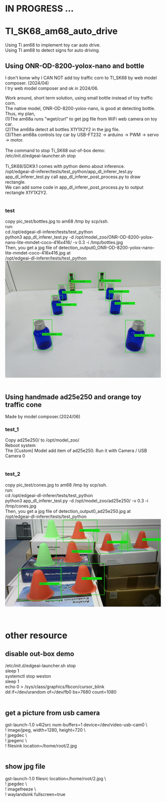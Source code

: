 # IN PROGRESS ...
# TI_SK68_am68_auto_drive
Using Ti am68 to implement toy car auto drive.  
Using TI am68 to detect signs for auto driving.  
## Using ONR-OD-8200-yolox-nano and bottle
I don't konw why I CAN NOT add toy traffic corn to TI_SK68 by web model composer. (2024/04)  
I try web model composer and ok in 2024/06.

Work around, short term solution, using small bottle instead of toy traffic corn.  
The native model, ONR-OD-8200-yolox-nano, is good at detecting bottle.  
Thus, my plan,  
(1)The am68a runs "wget/curl" to get jpg file from WiFi web camera on toy car.   
(2)The am68a detect all bottles X1Y1X2Y2 in the jpg file.  
(3)Then am68a controls toy car by USB-FT232 -> arduino -> PWM -> servo -> motor.  
<br>
The command to stop Ti_SK68 out-of-box demo:  
/etc/init.d/edgeai-launcher.sh stop  
<br>
Ti_SK68/SDK9.1 comes with python demo about inference.  
/opt/edgeai-dl-inferer/tests/test_python/app_dl_inferer_test.py
<br>
app_dl_inferer_test.py call app_dl_inferer_post_process.py to draw rectangle.  
We can add some code in app_dl_inferer_post_process.py to output rectangle X1Y1X2Y2.  
<br>
### test
copy pic_test/bottles.jpg to am68 /tmp by scp/ssh.  
run:  
cd /opt/edgeai-dl-inferer/tests/test_python  
python3 app_dl_inferer_test.py -d /opt/model_zoo/ONR-OD-8200-yolox-nano-lite-mmdet-coco-416x416/  -v 0.3 -i /tmp/bottles.jpg  
Then, you get a jpg file of detection_output0_ONR-OD-8200-yolox-nano-lite-mmdet-coco-416x416.jpg at   
/opt/edgeai-dl-inferer/tests/test_python  
![pic](pic/detection_output0_ONR-OD-8200-yolox-nano-lite-mmdet-coco-416x416.jpg)<br>
<br>


## Using handmade ad25e250 and orange toy traffic cone
Made by model composer.(2024/06)  
### test_1
Copy ad25e250/ to /opt/model_zoo/  
Reboot system  
The [Custom] Model add item of ad25e250. Run it with Camera / USB Camera 0  
<br>
### test_2
copy pic_test/cones.jpg to am68 /tmp by scp/ssh.  
run:  
cd /opt/edgeai-dl-inferer/tests/test_python  
python3 app_dl_inferer_test.py -d /opt/model_zoo/ad25e250/  -v 0.3 -i /tmp/cones.jpg  
Then, you get a jpg file of detection_output0_ad25e250.jpg at   
/opt/edgeai-dl-inferer/tests/test_python  
![pic](pic/detection_output0_ad25e250.jpg)<br>
<br>
<br>
# other resource
## disable out-box demo
/etc/init.d/edgeai-launcher.sh stop  
sleep 1  
systemctl stop weston  
sleep 1  
echo 0 > /sys/class/graphics/fbcon/cursor_blink  
dd if=/dev/urandom of=/dev/fb0 bs=7680 count=1080  
<br>
## get a picture from usb camera
gst-launch-1.0 v4l2src num-buffers=1 device=/dev/video-usb-cam0 \  
! image/jpeg, width=1280, height=720 \  
! jpegdec \  
! jpegenc \  
! filesink location=/home/root/2.jpg  
<br>
## show jpg file
gst-launch-1.0 filesrc location=/home/root/2.jpg \  
! jpegdec \  
! imagefreeze \  
! waylandsink   fullscreen=true  

